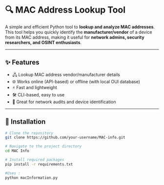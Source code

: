 # 🔍 MAC Address Lookup Tool

A simple and efficient Python tool to **lookup and analyze MAC addresses**.  
This tool helps you quickly identify the **manufacturer/vendor** of a device from its MAC address, making it useful for **network admins, security researchers, and OSINT enthusiasts**.

---

## ✨ Features
- 🖧 Lookup MAC address vendor/manufacturer details  
- 🌐 Works online (API-based) or offline (with local OUI database)  
- ⚡ Fast and lightweight  
- 🛠️ CLI-based, easy to use  
- 🔐 Great for network audits and device identification  

---

## 🔧 Installation

```bash
# Clone the repository
git clone https://github.com/your-username/MAC-info.git

# Navigate to the project directory
cd MAC Info

# Install required packages
pip install -r requirements.txt

#Uses :
python macInformation.py
```
